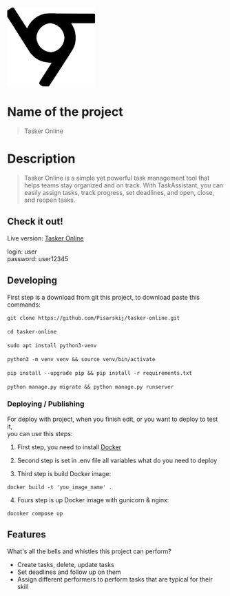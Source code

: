 ![Logo of the project](staticfiles/assets/img/logo-6-1.png)

# Name of the project
> Tasker Online
# Description
> Tasker Online is a simple yet powerful task management tool that helps teams stay organized and on track. With TaskAssistant, you    can easily assign tasks, track progress, set deadlines, and open, close, and reopen tasks. 




## Check it out!


Live version: [Tasker Online](https://parra-bellum.space)

login: user\
password: user12345

## Developing

First step is a download from git this project, to download paste this commands:

```shell
git clone https://github.com/Pisarskij/tasker-online.git

cd tasker-online

sudo apt install python3-venv

python3 -m venv venv && source venv/bin/activate

pip install --upgrade pip && pip install -r requirements.txt

python manage.py migrate && python manage.py runserver 
```

### Deploying / Publishing

For deploy with project, when you finish edit, or you want to deploy to test it, \
you can use this steps:

1. First step, you need to install [Docker](https://docker.com)

2. Second step is set in .env file all variables what do you need to deploy

3. Third step is build Docker image:
```shell
docker build -t 'you_image_name' . 
```
4. Fours step is up Docker image with gunicorn & nginx:
```shell
docoker compose up
```


## Features

What's all the bells and whistles this project can perform?
* Create tasks, delete, update tasks
* Set deadlines and follow up on them
* Assign different performers to perform tasks that are typical for their skill
